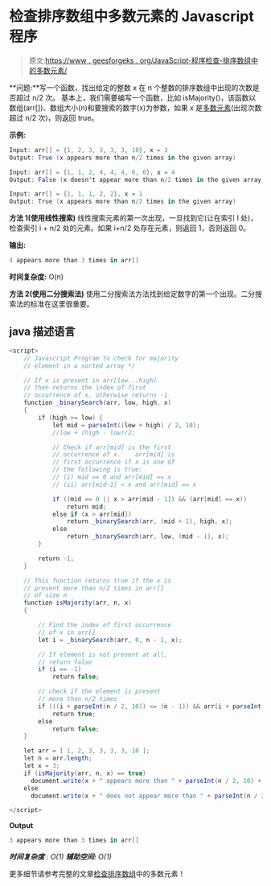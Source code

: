 # 检查排序数组中多数元素的 Javascript 程序

> 原文:[https://www . geesforgeks . org/JavaScript-程序检查-排序数组中的多数元素/](https://www.geeksforgeeks.org/javascript-program-to-check-majority-element-in-a-sorted-array/)

**问题:**写一个函数，找出给定的整数 x 在 n 个整数的排序数组中出现的次数是否超过 n/2 次。
基本上，我们需要编写一个函数，比如 isMajority()，该函数以数组(arr[])、数组大小(n)和要搜索的数字(x)为参数，如果 x 是[多数元素](https://www.geeksforgeeks.org/majority-element/)(出现次数超过 n/2 次)，则返回 true。

**示例:**

```cs
Input: arr[] = {1, 2, 3, 3, 3, 3, 10}, x = 3
Output: True (x appears more than n/2 times in the given array)

Input: arr[] = {1, 1, 2, 4, 4, 4, 6, 6}, x = 4
Output: False (x doesn't appear more than n/2 times in the given array)

Input: arr[] = {1, 1, 1, 2, 2}, x = 1
Output: True (x appears more than n/2 times in the given array)
```

**方法 1(使用线性搜索)**
线性搜索元素的第一次出现，一旦找到它(让在索引 I 处)，检查索引 i + n/2 处的元素。如果 i+n/2 处存在元素，则返回 1，否则返回 0。

**输出:**

```cs
4 appears more than 3 times in arr[]
```

**时间复杂度:** O(n)

**方法 2(使用二分搜索法)**
使用二分搜索法方法找到给定数字的第一个出现。二分搜索法的标准在这里很重要。

## java 描述语言

```cs
<script>
    // Javascript Program to check for majority
    // element in a sorted array */

    // If x is present in arr[low...high]
    // then returns the index of first
    // occurrence of x, otherwise returns -1
    function _binarySearch(arr, low, high, x)
    {
        if (high >= low) {
            let mid = parseInt((low + high) / 2, 10);
            //low + (high - low)/2;

            // Check if arr[mid] is the first
            // occurrence of x.    arr[mid] is
            // first occurrence if x is one of
            // the following is true:
            // (i) mid == 0 and arr[mid] == x
            // (ii) arr[mid-1] < x and arr[mid] == x

            if ((mid == 0 || x > arr[mid - 1]) && (arr[mid] == x))
                return mid;
            else if (x > arr[mid])
                return _binarySearch(arr, (mid + 1), high, x);
            else
                return _binarySearch(arr, low, (mid - 1), x);
        }

        return -1;
    }

    // This function returns true if the x is
    // present more than n/2 times in arr[]
    // of size n
    function isMajority(arr, n, x)
    {

        // Find the index of first occurrence
        // of x in arr[]
        let i = _binarySearch(arr, 0, n - 1, x);

        // If element is not present at all,
        // return false
        if (i == -1)
            return false;

        // check if the element is present
        // more than n/2 times
        if (((i + parseInt(n / 2, 10)) <= (n - 1)) && arr[i + parseInt(n / 2, 10)] == x)
            return true;
        else
            return false;
    }

    let arr = [ 1, 2, 3, 3, 3, 3, 10 ];
    let n = arr.length;
    let x = 3;
    if (isMajority(arr, n, x) == true)
      document.write(x + " appears more than " + parseInt(n / 2, 10) + " times in arr[]");
    else
      document.write(x + " does not appear more than " + parseInt(n / 2, 10) + " times in arr[]");

</script>
```

**Output**

```cs
3 appears more than 3 times in arr[]
```

***时间复杂度** : O(1)*
***辅助空间:** O(1)*

更多细节请参考完整的文章[检查排序数组](https://www.geeksforgeeks.org/check-for-majority-element-in-a-sorted-array/)中的多数元素！